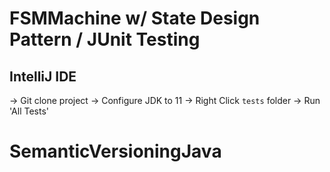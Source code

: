 # FSMMachine w/ State Design Pattern / JUnit Testing

## IntelliJ IDE

-> Git clone project
-> Configure JDK to 11
-> Right Click `tests` folder -> Run 'All Tests'

# SemanticVersioningJava



